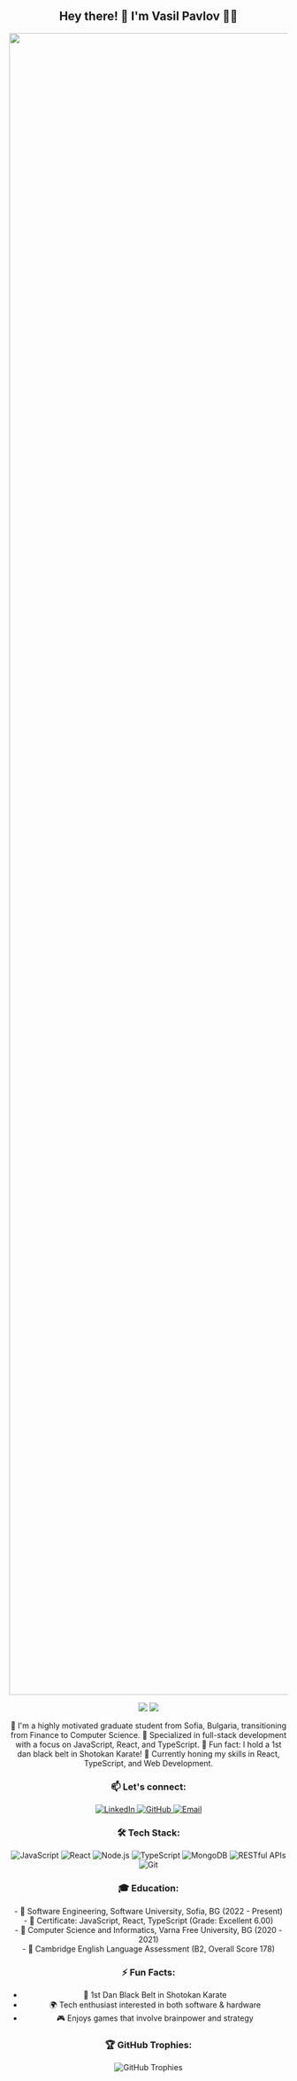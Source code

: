 <!--
**VaskoPavlov/VaskoPavlov** is a ✨ _special_ ✨ repository because its `README.md` (this file) appears on your GitHub profile.

Here are some ideas to get you started:

- 🔭 I’m currently working on ...
- 🌱 I’m currently learning ...
- 👯 I’m looking to collaborate on ...
- 🤔 I’m looking for help with ...
- 💬 Ask me about ...
- 📫 How to reach me: ...
- 😄 Pronouns: ...
- ⚡ Fun fact: ...
-->
<!-- Custom GitHub Profile README -->
<div align="center">
  
  <!-- Greeting -->
  <h2>Hey there! 👋 I'm Vasil Pavlov 👨‍💻</h2>
  
  <img src="[https://media.giphy.com/media/13HgwGsXF0aiGY/giphy.gif](https://giphy.com/embed/fQZX2aoRC1Tqw)" width="3000"/>

  <!-- GitHub Stats -->
  <p align="center">
    <img src="https://github-readme-stats.vercel.app/api?username=VaskoPavlov&show_icons=true&theme=radical&hide_title=true&count_private=true" />
    <img src="https://github-readme-streak-stats.herokuapp.com/?user=VaskoPavlov&theme=radical" />
  </p>

  <!-- About Me -->
  <p>
    🚀 I'm a highly motivated graduate student from Sofia, Bulgaria, transitioning from Finance to Computer Science.  
    🎯 Specialized in full-stack development with a focus on JavaScript, React, and TypeScript.  
    🥋 Fun fact: I hold a 1st dan black belt in Shotokan Karate!  
    🌱 Currently honing my skills in React, TypeScript, and Web Development.
  </p>

  <h3>📫 Let's connect:</h3>
  
  <!-- Social Links -->
  <p align="center">
    <a href="https://www.linkedin.com/in/vasil-plamenov-pavlov/" target="_blank">
      <img src="https://img.shields.io/badge/LinkedIn-0077B5?style=for-the-badge&logo=linkedin&logoColor=white" alt="LinkedIn" />
    </a>
    <a href="https://github.com/VaskoPavlov" target="_blank">
      <img src="https://img.shields.io/badge/GitHub-181717?style=for-the-badge&logo=github&logoColor=white" alt="GitHub" />
    </a>
    <a href="mailto:vasko.pavlov9924@gmail.com" target="_blank">
      <img src="https://img.shields.io/badge/Gmail-D14836?style=for-the-badge&logo=gmail&logoColor=white" alt="Email" />
    </a>
  </p>
  
  <!-- Skills -->
  <h3>🛠️ Tech Stack:</h3>
  <p align="center">
    <img src="https://img.shields.io/badge/JavaScript-F7DF1E?style=for-the-badge&logo=javascript&logoColor=black" alt="JavaScript" />
    <img src="https://img.shields.io/badge/React-20232A?style=for-the-badge&logo=react&logoColor=61DAFB" alt="React" />
    <img src="https://img.shields.io/badge/Node.js-339933?style=for-the-badge&logo=node-dot-js&logoColor=white" alt="Node.js" />
    <img src="https://img.shields.io/badge/TypeScript-007ACC?style=for-the-badge&logo=typescript&logoColor=white" alt="TypeScript" />
    <img src="https://img.shields.io/badge/MongoDB-4EA94B?style=for-the-badge&logo=mongodb&logoColor=white" alt="MongoDB" />
    <img src="https://img.shields.io/badge/RESTful%20APIs-FF9900?style=for-the-badge&logo=api&logoColor=white" alt="RESTful APIs" />
    <img src="https://img.shields.io/badge/Git-F05032?style=for-the-badge&logo=git&logoColor=white" alt="Git" />
  </p>

  <!-- Education -->
  <h3>🎓 Education:</h3>
  <p>
    - 📜 Software Engineering, Software University, Sofia, BG (2022 - Present) </br>  
    - 📜 Certificate: JavaScript, React, TypeScript (Grade: Excellent 6.00) </br>  
    - 📜 Computer Science and Informatics, Varna Free University, BG (2020 - 2021) </br>  
    - 📜 Cambridge English Language Assessment (B2, Overall Score 178) </br>  
  </p>

  <!-- Fun Facts -->
  <h3>⚡ Fun Facts:</h3>
  <ul>
    <li>🥋 1st Dan Black Belt in Shotokan Karate</li>
    <li>🌍 Tech enthusiast interested in both software & hardware</li>
    <li>🎮 Enjoys games that involve brainpower and strategy</li>
  </ul>

  <!-- GitHub Trophies -->
  <h3>🏆 GitHub Trophies:</h3>
  <img src="https://github-profile-trophy.vercel.app/?username=VaskoPavlov&theme=dracula&column=7" alt="GitHub Trophies" />

</div>
